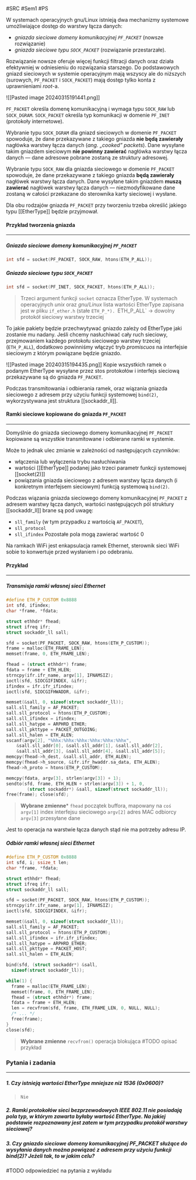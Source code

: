 #SRC #Sem1 #PS 

W systemach operacyjnych gnu/Linux istnieją dwa mechanizmy systemowe umożliwiające dostęp do warstwy łącza danych: 
- _gniazda sieciowe domeny komunikacyjnej `PF_PACKET`_ (nowsze rozwiązanie)
- _gniazda sieciowe typu `SOCK_PACKET`_ (rozwiązanie przestarzałe).

Rozwiązanie nowsze oferuje więcej funkcji filtracji danych oraz działa efektywniej w odniesieniu do rozwiązania starszego. Do podstawowych gniazd sieciowych w systemie operacyjnym mają wszyscy ale do niższych (surowych, `PF_PACKET` i `SOCK_PACKET`) mają dostęp tylko konta z uprawnieniami _root_-a.

![[Pasted image 20240315191441.png]]

`PF_PACKET` określa domenę komunikacyjną i wymaga typu `SOCK_RAW` lub `SOCK_DGRAM`. `SOCK_PACKET` określa typ komunikacji w domenie `PF_INET` (protokoły internetowe).

Wybranie typu `SOCK_DGRAM` dla gniazd sieciowych w domenie `PF_PACKET` spowoduje, że dane przekazywane z takiego gniazda **nie będą zawierały** nagłówka warstwy łącza danych (_ang. „cooked” packets_). Dane wysyłane takim gniazdem sieciowym **nie powinny zawierać** nagłówka warstwy łącza danych — dane adresowe pobrane zostaną ze struktury adresowej.

Wybranie typu `SOCK_RAW` dla gniazda sieciowego w domenie `PF_PACKET` spowoduje, że dane przekazywane z takiego gniazda **będą zawierały** nagłówek warstwy łącza danych. Dane wysyłane takim gniazdem **muszą zawierać** nagłówek warstwy łącza danych — niezmodyfikowane dane zostaną w całości przekazane do sterownika karty sieciowej i wysłane.

Dla obu rodzajów gniazda `PF_PACKET` przy tworzeniu trzeba określić jakiego typu [[EtherType]] będzie przyjmował.

#### Przykład tworzenia gniazda
---
##### Gniazdo sieciowe domeny komunikacyjnej `PF_PACKET`
``` c 
int sfd = socket(PF_PACKET, SOCK_RAW, htons(ETH_P_ALL));
```

##### Gniazdo sieciowe typu `SOCK_PACKET`
``` c
int sfd = socket(PF_INET, SOCK_PACKET, htons(ETH_P_ALL));
```

>Trzeci argument funkcji `socket` oznacza EtherType. W systemach operacyjnych _unix_ oraz _gnu/Linux_ lista wartości EtherType zapisana jest w pliku `if_ether.h` (stałe `ETH_P_*).
> `ETH_P_ALL` -> dowolny protokół sieciowy warstwy trzeciej

To jakie pakiety będzie przechwytywać gniazdo zależy od EtherType jaki zostanie mu nadany. Jeśli chcemy nasłuchiwać cały ruch sieciowy, przejmowaniem każdego protokołu sieciowego warstwy trzeciej (`ETH_P_ALL`), dodatkowo powinniśmy włączyć tryb _promiscuos_ na interfejsie sieciowym z którym powiązane będzie gniazdo.

![[Pasted image 20240315194435.png]]
Kopie wszystkich ramek o podanym EtherType wysyłane przez stos protokołów i interfejs sieciową przekazywane są do gniazda `PF_PACKET`.

Podczas transmitowania i odbierania ramek, oraz wiązania gniazda sieciowego z adresem przy użyciu funkcji systemowej `bind(2)`, wykorzystywana jest struktura [[sockaddr_ll]].

#### Ramki sieciowe kopiowane do gniazda `PF_PACKET`
---
Domyślnie do gniazda sieciowego domeny komunikacyjnej `PF_PACKET` kopiowane są wszystkie transmitowane i odbierane ramki w systemie.

Może to jednak ulec zmianie w zależności od następujących czynników:
- włączenia lub wyłączenia trybu nasłuchiwania
- wartości [[EtherType]] podanej jako trzeci parametr funkcji systemowej [[socket(2)]]
- powiązania gniazda sieciowego z adresem warstwy łącza danych (i konkretnym interfejsem sieciowym) funkcją systemową `bind(2)`.

Podczas wiązania gniazda sieciowego domeny komunikacyjnej `PF_PACKET` z adresem warstwy łącza danych, wartości następujących pól struktury [[sockaddr_ll]] brane są pod uwagę:
- `sll_family` (w tym przypadku z wartością `AF_PACKET`),
- `sll_protocol` 
- `sll_ifindex`
Pozostałe pola mogą zawierać wartość 0

Na ramkach WiFi jest enkapsulacja ramek Ethernet, sterownik sieci WiFi sobie to konwertuje przed wysłaniem i po odebraniu.

#### Przykład
---
##### Transmisja ramki własnej sieci Ethernet
``` c
#define ETH_P_CUSTOM 0x8888
int sfd, ifindex;
char *frame, *fdata;

struct ethhdr* fhead;
struct ifreq ifr;
struct sockaddr_ll sall;

sfd = socket(PF_PACKET, SOCK_RAW, htons(ETH_P_CUSTOM));
frame = malloc(ETH_FRAME_LEN);
memset(frame, 0, ETH_FRAME_LEN);

fhead = (struct ethhdr*) frame;
fdata = frame + ETH_HLEN;
strncpy(ifr.ifr_name, argv[1], IFNAMSIZ);
ioctl(sfd, SIOCGIFINDEX, &ifr);
ifindex = ifr.ifr_ifindex;
ioctl(sfd, SIOCGIFHWADDR, &ifr);

memset(&sall, 0, sizeof(struct sockaddr_ll));
sall.sll_family = AF_PACKET;
sall.sll_protocol = htons(ETH_P_CUSTOM);
sall.sll_ifindex = ifindex;
sall.sll_hatype = ARPHRD_ETHER;
sall.sll_pkttype = PACKET_OUTGOING;
sall.sll_halen = ETH_ALEN;
sscanf(argv[2], "%hhx:%hhx:%hhx:%hhx:%hhx:%hhx",
	&sall.sll_addr[0], &sall.sll_addr[1], &sall.sll_addr[2],
	&sall.sll_addr[3], &sall.sll_addr[4], &sall.sll_addr[5]);
memcpy(fhead->h_dest, &sall.sll_addr, ETH_ALEN);
memcpy(fhead->h_source, &ifr.ifr_hwaddr.sa_data, ETH_ALEN);
fhead->h_proto = htons(ETH_P_CUSTOM);

memcpy(fdata, argv[3], strlen(argv[3]) + 1);
sendto(sfd, frame, ETH_HLEN + strlen(argv[3]) + 1, 0,
		(struct sockaddr*) &sall, sizeof(struct sockaddr_ll));
free(frame); close(sfd);
```

>**Wybrane zmienne***
>`fhead`
>	początek buffora, mapowany na `coś`
>`argv[1]`
>	index interfejsu sieciowego
>`argv[2]`
>	adres MAC odbiorcy
>`argv[3]`
>	przesyłane dane

Jest to operacja na warstwie łącza danych stąd nie ma potrzeby adresu IP.

##### Odbiór ramki własnej sieci Ethernet
``` c
#define ETH_P_CUSTOM 0x8888
int sfd, i; ssize_t len;
char *frame, *fdata;

struct ethhdr* fhead;
struct ifreq ifr;
struct sockaddr_ll sall;

sfd = socket(PF_PACKET, SOCK_RAW, htons(ETH_P_CUSTOM));
strncpy(ifr.ifr_name, argv[1], IFNAMSIZ);
ioctl(sfd, SIOCGIFINDEX, &ifr);

memset(&sall, 0, sizeof(struct sockaddr_ll));
sall.sll_family = AF_PACKET;
sall.sll_protocol = htons(ETH_P_CUSTOM);
sall.sll_ifindex = ifr.ifr_ifindex;
sall.sll_hatype = ARPHRD_ETHER;
sall.sll_pkttype = PACKET_HOST;
sall.sll_halen = ETH_ALEN;

bind(sfd, (struct sockaddr*) &sall,
  sizeof(struct sockaddr_ll));

while(1) {
  frame = malloc(ETH_FRAME_LEN);
  memset(frame, 0, ETH_FRAME_LEN);
  fhead = (struct ethhdr*) frame;
  fdata = frame + ETH_HLEN;
  len = recvfrom(sfd, frame, ETH_FRAME_LEN, 0, NULL, NULL);
  /* ... */
  free(frame);
}
close(sfd);
```
>**Wybrane zmienne**
>`recvfrom()`
>	operacja blokująca 
> #TODO opisać przykład

### Pytania i zadania
---
##### 1. Czy istnieją wartości EtherType mniejsze niż 1536 (0x0600)?
> 	  Nie
> 	  
##### 2. Ramki protokołów sieci bezprzewodowych IEEE 802.11 nie posiadają pola typ, w którym zawarta byłaby wartość EtherType. Na jakiej podstawie rozpoznawany jest zatem w tym przypadku protokół warstwy sieciowej?
>
##### 3. Czy gniazdo sieciowe domeny komunikacyjnej PF_PACKET służące do wysyłania danych można powiązać z adresem przy użyciu funkcji bind(2)? Jeżeli tak, to w jakim celu?
>

#TODO odpowiedzieć na pytania z wykładu